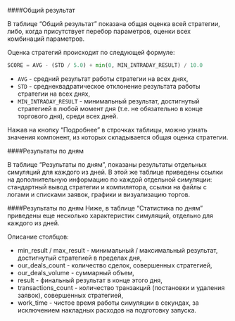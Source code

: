 <a name="common_result"></a>
####Общий результат

В таблице “Общий результат” показана общая оценка всей стратегии, либо, когда присутствует перебор параметров, оценки всех комбинаций параметров. 

Оценка стратегий происходит по следующей формуле:
```py
SCORE = AVG - (STD / 5.0) + min(0, MIN_INTRADAY_RESULT) / 10.0
```
- `AVG` - средний результат работы стратегии на всех днях,
- `STD` - среднеквадратическое отклонение результата работы стратегии на всех днях, 
- `MIN_INTRADAY_RESULT` - минимальный результат, достигнутый стратегией в любой момент дня (т.е. не обязательно в конце торгового дня), среди всех дней.

Нажав на кнопку “Подробнее” в строчках таблицы, можно узнать значения компонент, из которых складывается общая оценка стратегии.


<a name="results_by_day"></a>
####Результаты по дням

В таблице “Результаты по дням”, показаны результаты отдельных симуляций для каждого из дней.  В этой же таблице приведены ссылки на дополнительную информацию по каждой отдельной симуляции: стандартный вывод стратегии и компилятора, ссылки на файлы с логами и списками заявок, графики и визуализацию торгов.  


<a name="stats_by_day"></a>
####Результаты по дням
Ниже, в таблице “Статистика по дням” приведены еще несколько характеристик симуляций, отдельно для каждого из дней.

Описание столбцов:
- min_result / max_result - минимальный / максимальный результат, достигнутый стратегией в пределах дня,
- our_deals_count - количество сделок, совершенных стратегией,
- our_deals_volume - суммарный объем,
- result - финальный результат в конце этого дня,
- transactions_count - количество транзакций (постановки и удаления заявок), совершенных стратегией,
- work_time - чистое время работы симуляции в секундах, за исключением накладных расходов на подготовку запуска.



